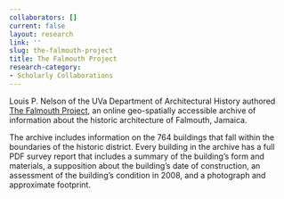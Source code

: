 ```yaml
---
collaborators: []
current: false
layout: research
link: ''
slug: the-falmouth-project
title: The Falmouth Project
research-category:
- Scholarly Collaborations
---
```


Louis P. Nelson of the UVa Department of Architectural History authored [The Falmouth Project](http://falmouth.lib.virginia.edu/), an online geo-spatially accessible archive of information about the historic architecture of Falmouth, Jamaica.

The archive includes information on the 764 buildings that fall within the boundaries of the historic district. Every building in the archive has a full PDF survey report that includes a summary of the building’s form and materials, a supposition about the building’s date of construction, an assessment of the building’s condition in 2008, and a photograph and approximate footprint.
